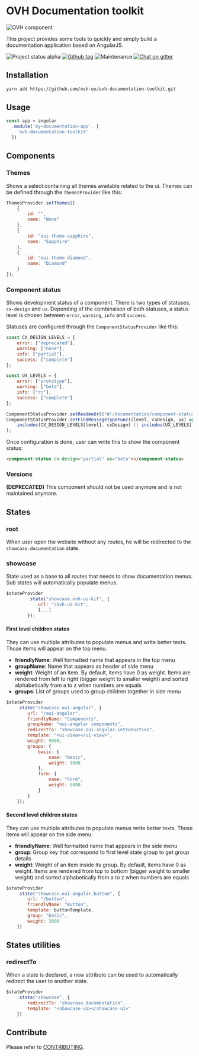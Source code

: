 # OVH Documentation toolkit

![OVH component](https://user-images.githubusercontent.com/3379410/27423240-3f944bc4-5731-11e7-87bb-3ff603aff8a7.png)

This project provides some tools to quickly and simply build a documentation application based on AngularJS.

![Project status alpha](https://img.shields.io/badge/status-alpha-blue.svg) [![Github tag](https://img.shields.io/github/tag/ovh-ux/ovh-documentation-toolkit.svg)]() ![Maintenance](https://img.shields.io/maintenance/yes/2018.svg) [![Chat on gitter](https://img.shields.io/gitter/room/ovh/ux.svg)](https://gitter.im/ovh/ux)

## Installation

```bash
yarn add https://github.com/ovh-ux/ovh-documentation-toolkit.git
```

## Usage

```javascript
const app = angular
  .module('my-documentation-app', [
    'ovh-documentation-toolkit'
  ])
```

## Components

### Themes

Shows a select containing all themes available related to the ui. Themes can be defined through the `ThemesProvider` like this:

```js
ThemesProvider.setThemes([
    {
        id: "",
        name: "None"
    },
    {
        id: "oui-theme-sapphire",
        name: "Sapphire"
    },
    {
        id: "oui-theme-diamond",
        name: "Diamond"
    }
]);
```

### Component status

Shows development status of a component. There is two types of statuses, `cx-design` and `ux`. Depending of the combinaison of both statuses, a status level is chosen between `error`, `warning`, `info` and `success`.

Statuses are configured through the `ComponentStatusProvider` like this:

```js
const CX_DESIGN_LEVELS = {
    error: ["deprecated"],
    warning: ["none"],
    info: ["partial"],
    success: ["complete"]
};

const UX_LEVELS = {
    error: ["prototype"],
    warning: ["beta"],
    info: ["rc"],
    success: ["complete"]
};

ComponentStatusProvider.setReadmeUrl("#!/documentation/component-status");
ComponentStatusProvider.setFindMessageTypeFunc((level, cxDesign, ux) =>
    includes(CX_DESIGN_LEVELS[level], cxDesign) || includes(UX_LEVELS[level], ux)
);
```

Once configuration is done, user can write this to show the component status:

```html
<component-status cx-design="partial" ux="beta"></component-status>
```

### Versions

**(DEPRECATED)** This component should not be used anymore and is not maintained anymore.

## States

### root

When user open the website without any routes, he will be redirected to the `showcase.documentation` state.

### showcase

State used as a base to all routes that needs to show documentation menus. Sub states will automatically populate menus.

```js
$stateProvider
        .state("showcase.ovh-ui-kit", {
            url: "/ovh-ui-kit",
            [...]
        });
```

#### First level children states

They can use multiple attributes to populate menus and write better texts. Those items will appear on the top menu.

- **friendlyName**: Well formatted name that appears in the top menu
- **groupName**: Name that appears as header of side menu
- **weight**: Weight of an item. By default, items have 0 as weight. Items are rendered from left to right (bigger weight to smaller weight) and sorted alphabetically from a to z when numbers are equals
- **groups**: List of groups used to group children together in side menu

```js
$stateProvider
    .state("showcase.oui-angular", {
        url: "/oui-angular",
        friendlyName: "Components",
        groupName: "oui-angular components",
        redirectTo: "showcase.oui-angular.introduction",
        template: "<ui-view></ui-view>",
        weight: 9000,
        groups: {
            basic: {
                name: "Basic",
                weight: 9000
            },
            form: {
                name: "Form",
                weight: 8000
            }
        }
    });
```

#### Second level children states

They can use multiple attributes to populate menus write better texts. Those items will appear on the side menu.

- **friendlyName**: Well formatted name that appears in the side menu
- **group**: Group key that correspond to first level state group to get group details
- **weight**: Weight of an item inside its group. By default, items have 0 as weight. Items are rendered from top to bottom (bigger weight to smaller weight) and sorted alphabetically from a to z when numbers are equals

```js
$stateProvider
    .state("showcase.oui-angular.button", {
        url: "/button",
        friendlyName: "Button",
        template: buttonTemplate,
        group: "basic",
        weight: 3000
    })
```

## States utilities

### redirectTo

When a state is declared, a new attribute can be used to automatically redirect the user to another state.

```js
$stateProvider
    .state("showcase", {
        redirectTo: "showcase.documentation",
        template: "<showcase-ui></showcase-ui>"
    })
```

## Contribute

Please refer to [CONTRIBUTING](CONTRIBUTING.md).
